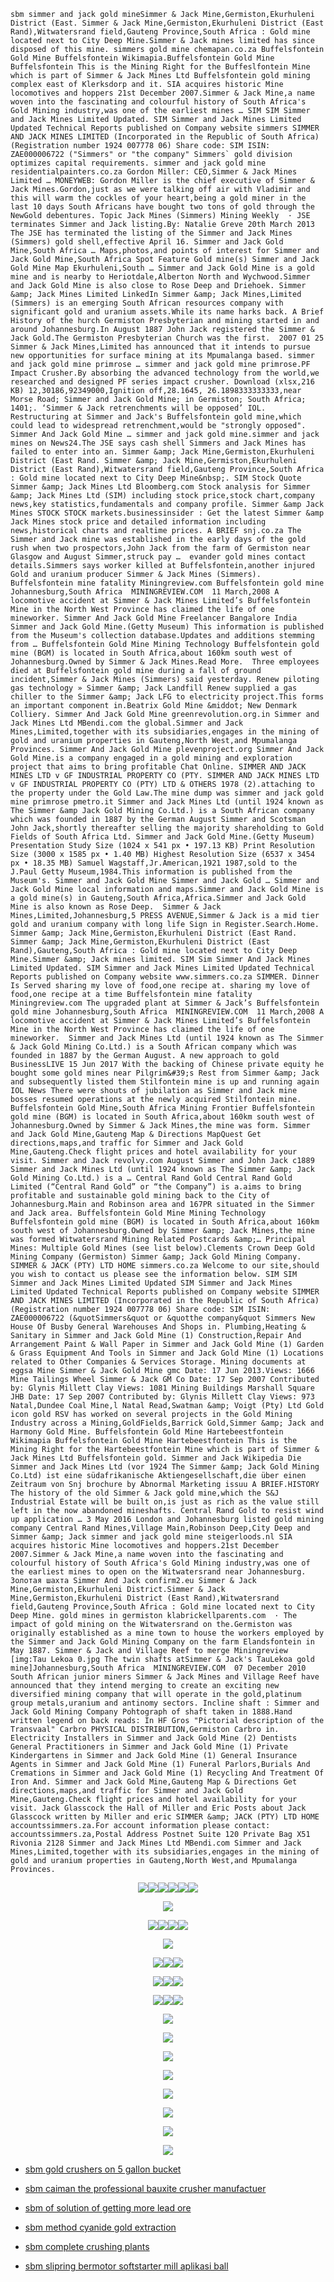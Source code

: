 
```
sbm simmer and jack gold mineSimmer & Jack Mine,Germiston,Ekurhuleni District (East. Simmer & Jack Mine,Germiston,Ekurhuleni District (East Rand),Witwatersrand field,Gauteng Province,South Africa : Gold mine located next to City Deep Mine.Simmer & Jack mines limited has since disposed of this mine. simmers gold mine chemapan.co.za Buffelsfontein Gold Mine Buffelsfontein Wikimapia.Buffelsfontein Gold Mine Buffelsfontein This is the Mining Right for the Buffeslfontein Mine which is part of Simmer & Jack Mines Ltd Buffelsfontein gold mining complex east of Klerksdorp and it. SIA acquires historic Mine locomotives and hoppers 21st December 2007.Simmer & Jack Mine,a name woven into the fascinating and colourful history of South Africa's Gold Mining industry,was one of the earliest mines … SIM SIM Simmer and Jack Mines Limited Updated. SIM Simmer and Jack Mines Limited Updated Technical Reports published on Company website simmers SIMMER AND JACK MINES LIMITED (Incorporated in the Republic of South Africa) (Registration number 1924 007778 06) Share code: SIM ISIN: ZAE000006722 ("Simmers" or "the company" Simmers` gold division optimizes capital requirements. simmer and jack gold mine residentialpainters.co.za Gordon Miller: CEO,Simmer & Jack Mines Limited … MONEYWEB: Gordon Miller is the chief executive of Simmer & Jack Mines.Gordon,just as we were talking off air with Vladimir and this will warm the cockles of your heart,being a gold miner in the last 10 days South Africans have bought two tons of gold through the NewGold debentures. Topic Jack Mines (Simmers) Mining Weekly  · JSE terminates Simmer and Jack listing.By: Natalie Greve 20th March 2013 The JSE has terminated the listing of the Simmer and Jack Mines (Simmers) gold shell,effective April 16. Simmer and Jack Gold Mine,South Africa … Maps,photos,and points of interest for Simmer and Jack Gold Mine,South Africa Spot Feature Gold mine(s) Simmer and Jack Gold Mine Map Ekurhuleni,South … Simmer and Jack Gold Mine is a gold mine and is nearby to Heriotdale,Alberton North and Wychwood.Simmer and Jack Gold Mine is also close to Rose Deep and Driehoek. Simmer &amp; Jack Mines Limited LinkedIn Simmer &amp; Jack Mines,Limited (Simmers) is an emerging South African resources company with significant gold and uranium assets.While its name harks back. A Brief History of the hurch Germiston Presbyterian and mining started in and around Johannesburg.In August 1887 John Jack registered the Simmer & Jack Gold.The Germiston Presbyterian Church was the first.  2007 01 25 Simmer & Jack Mines,Limited has announced that it intends to pursue new opportunities for surface mining at its Mpumalanga based. simmer and jack gold mine primrose … simmer and jack gold mine primrose.PF Impact Crusher.By absorbing the advanced technology from the world,we researched and designed PF series impact crusher. Download (xlsx,216 KB) 12,30186,92349000,Ignition off,28.1645, 26.1898333333333,near Morse Road; Simmer and Jack Gold Mine; in Germiston; South Africa; 1401;. ‘Simmer & Jack retrenchments will be opposed’ IOL. Restructuring at Simmer and Jack's Buffelsfontein gold mine,which could lead to widespread retrenchment,would be "strongly opposed". Simmer And Jack Gold Mine … simmer and jack gold mine.simmer and jack mines on News24.The JSE says cash shell Simmers and Jack Mines has failed to enter into an. Simmer &amp; Jack Mine,Germiston,Ekurhuleni District (East Rand. Simmer &amp; Jack Mine,Germiston,Ekurhuleni District (East Rand),Witwatersrand field,Gauteng Province,South Africa : Gold mine located next to City Deep Mine&nbsp;. SIM Stock Quote Simmer &amp; Jack Mines Ltd Bloomberg.com Stock analysis for Simmer &amp; Jack Mines Ltd (SIM) including stock price,stock chart,company news,key statistics,fundamentals and company profile. Simmer &amp Jack Mines STOCK STOCK markets.businessinsider : Get the latest Simmer &amp Jack Mines stock price and detailed information including news,historical charts and realtime prices. A BRIEF snj.co.za The Simmer and Jack mine was established in the early days of the gold rush when two prospectors,John Jack from the farm of Germiston near Glasgow and August Simmer,struck pay …  evander gold mines contact details.Simmers says worker killed at Buffelsfontein,another injured Gold and uranium producer Simmer & Jack Mines (Simmers). Buffelsfontein mine fatality Miningreview.com Buffelsfontein gold mine Johannesburg,South Africa  MININGREVIEW.COM  11 March,2008 A locomotive accident at Simmer & Jack Mines Limited’s Buffelsfontein Mine in the North West Province has claimed the life of one mineworker. Simmer And Jack Gold Mine Freelancer Bangalore India Simmer and Jack Gold Mine.(Getty Museum) This information is published from the Museum's collection database.Updates and additions stemming from … Buffelsfontein Gold Mine Mining Technology Buffelsfontein gold mine (BGM) is located in South Africa,about 160km south west of Johannesburg.Owned by Simmer & Jack Mines.Read More.  Three employees died at Buffelsfontein gold mine during a fall of ground incident,Simmer & Jack Mines (Simmers) said yesterday. Renew piloting gas technology » Simmer &amp; Jack Landfill Renew supplied a gas chiller to the Simmer &amp; Jack LFG to electricity project.This forms an important component in.Beatrix Gold Mine &middot; New Denmark Colliery. Simmer And Jack Gold Mine greenrevolution.org.in Simmer and Jack Mines Ltd MBendi.com the global.Simmer and Jack Mines,Limited,together with its subsidiaries,engages in the mining of gold and uranium properties in Gauteng,North West,and Mpumalanga Provinces. Simmer And Jack Gold Mine plevenproject.org Simmer And Jack Gold Mine.is a company engaged in a gold mining and exploration project that aims to bring profitable Chat Online. SIMMER AND JACK MINES LTD v GF INDUSTRIAL PROPERTY CO (PTY. SIMMER AND JACK MINES LTD v GF INDUSTRIAL PROPERTY CO (PTY) LTD & OTHERS 1978 (2).attaching to the property under the Gold Law.The mine dump was simmer and jack gold mine primrose pmetro.it Simmer and Jack Mines Ltd (until 1924 known as The Simmer &amp Jack Gold Mining Co.Ltd.) is a South African company which was founded in 1887 by the German August Simmer and Scotsman John Jack,shortly thereafter selling the majority shareholding to Gold Fields of South Africa Ltd. Simmer and Jack Gold Mine.(Getty Museum) Presentation Study Size (1024 x 541 px • 197.13 KB) Print Resolution Size (3000 x 1585 px • 1.40 MB) Highest Resolution Size (6537 x 3454 px • 18.35 MB) Samuel Wagstaff,Jr.American,1921 1987,sold to the J.Paul Getty Museum,1984.This information is published from the Museum's. Simmer and Jack Gold Mine Simmer and Jack Gold … Simmer and Jack Gold Mine local information and maps.Simmer and Jack Gold Mine is a gold mine(s) in Gauteng,South Africa,Africa.Simmer and Jack Gold Mine is also known as Rose Deep.  Simmer & Jack Mines,Limited,Johannesburg,5 PRESS AVENUE,Simmer & Jack is a mid tier gold and uranium company with long life Sign in Register.Search.Home. Simmer &amp; Jack Mine,Germiston,Ekurhuleni District (East Rand. Simmer &amp; Jack Mine,Germiston,Ekurhuleni District (East Rand),Gauteng,South Africa : Gold mine located next to City Deep Mine.Simmer &amp; Jack mines limited. SIM Sim Simmer And Jack Mines Limited Updated. SIM Simmer and Jack Mines Limited Updated Technical Reports published on Company website www.simmers.co.za SIMMER. Dinner Is Served sharing my love of food,one recipe at. sharing my love of food,one recipe at a time Buffelsfontein mine fatality Miningreview.com The upgraded plant at Simmer & Jack’s Buffelsfontein gold mine Johannesburg,South Africa  MININGREVIEW.COM  11 March,2008 A locomotive accident at Simmer & Jack Mines Limited’s Buffelsfontein Mine in the North West Province has claimed the life of one mineworker.  Simmer and Jack Mines Ltd (until 1924 known as The Simmer & Jack Gold Mining Co.Ltd.) is a South African company which was founded in 1887 by the German August. A new approach to gold BusinessLIVE 15 Jun 2017 With the backing of Chinese private equity he bought some gold mines near Pilgrim&#39;s Rest from Simmer &amp; Jack and subsequently listed them Stilfontein mine is up and running again IOL News There were shouts of jubilation as Simmer and Jack mine bosses resumed operations at the newly acquired Stilfontein mine. Buffelsfontein Gold Mine,South Africa Mining Frontier Buffelsfontein gold mine (BGM) is located in South Africa,about 160km south west of Johannesburg.Owned by Simmer & Jack Mines,the mine was form. Simmer and Jack Gold Mine,Gauteng Map & Directions MapQuest Get directions,maps,and traffic for Simmer and Jack Gold Mine,Gauteng.Check flight prices and hotel availability for your visit. Simmer and Jack revolvy.com August Simmer and John Jack c1889 Simmer and Jack Mines Ltd (until 1924 known as The Simmer &amp; Jack Gold Mining Co.Ltd.) is a … Central Rand Gold Central Rand Gold Limited (“Central Rand Gold” or “the Company”) is a.aims to bring profitable and sustainable gold mining back to the City of Johannesburg.Main and Robinson area and 167PR situated in the Simmer and Jack area. Buffelsfontein Gold Mine Mining Technology Buffelsfontein gold mine (BGM) is located in South Africa,about 160km south west of Johannesburg.Owned by Simmer &amp; Jack Mines,the mine was formed Witwatersrand Mining Related Postcards &amp;… Principal Mines: Multiple Gold Mines (see list below).Clements Crown Deep Gold Mining Company (Germiston) Simmer &amp; Jack Gold Mining Company. SIMMER & JACK (PTY) LTD HOME simmers.co.za Welcome to our site,should you wish to contact us please see the information below. SIM SIM Simmer and Jack Mines Limited Updated SIM Simmer and Jack Mines Limited Updated Technical Reports published on Company website SIMMER AND JACK MINES LIMITED (Incorporated in the Republic of South Africa) (Registration number 1924 007778 06) Share code: SIM ISIN: ZAE000006722 (&quotSimmers&quot or &quotthe company&quot Simmers New House Of Busby General Warehouses And Shops in. Plumbing,Heating & Sanitary in Simmer and Jack Gold Mine (1) Construction,Repair And Arrangement Paint & Wall Paper in Simmer and Jack Gold Mine (1) Garden & Grass Equipment And Tools in Simmer and Jack Gold Mine (1) Locations related to Other Companies & Services Storage. Mining documents at eggsa Mine Simmer & Jack Gold Mine gmc Date: 17 Jun 2013.Views: 1666 Mine Tailings Wheel Simmer & Jack GM Co Date: 17 Sep 2007 Contributed by: Glynis Millett Clay Views: 1081 Mining Buildings Marshall Square JHB Date: 17 Sep 2007 Contributed by: Glynis Millett Clay Views: 973 Natal,Dundee Coal Mine,l Natal Read,Swatman &amp; Voigt (Pty) Ltd Gold icon gold RSV has worked on several projects in the Gold Mining Industry across a Mining,GoldFields,Barrick Gold,Simmer &amp; Jack and Harmony Gold Mine. Buffelsfontein Gold Mine Hartebeestfontein Wikimapia Buffelsfontein Gold Mine Hartebeestfontein This is the Mining Right for the Hartebeestfontein Mine which is part of Simmer & Jack Mines Ltd Buffelsfontein gold. Simmer and Jack Wikipedia Die Simmer and Jack Mines Ltd (vor 1924 The Simmer &amp; Jack Gold Mining Co.Ltd) ist eine südafrikanische Aktiengesellschaft,die über einen Zeitraum von Snj brochure by Abnormal Marketing issuu A BRIEF.HISTORY The history of the old Simmer & Jack gold mine,which the S&J Industrial Estate will be built on,is just as rich as the value still left in the now abandoned mineshafts. Central Rand Gold to resist wind up application … 3 May 2016 London and Johannesburg listed gold mining company Central Rand Mines,Village Main,Robinson Deep,City Deep and Simmer &amp; Jack simmer and jack gold mine steigerloods.nl SIA acquires historic Mine locomotives and hoppers.21st December 2007.Simmer & Jack Mine,a name woven into the fascinating and colourful history of South Africa's Gold Mining industry,was one of the earliest mines to open on the Witwatersrand near Johannesburg. Золотая шахта Simmer And Jack confirm2.eu Simmer & Jack Mine,Germiston,Ekurhuleni District.Simmer & Jack Mine,Germiston,Ekurhuleni District (East Rand),Witwatersrand field,Gauteng Province,South Africa : Gold mine located next to City Deep Mine. gold mines in germiston klabrickellparents.com  · The impact of gold mining on the Witwatersrand on the.Germiston was originally established as a mine town to house the workers employed by the Simmer and Jack Gold Mining Company on the farm Elandsfontein in May 1887. Simmer & Jack and Village Reef to merge Miningreview [img:Tau Lekoa 0.jpg The twin shafts atSimmer & Jack's TauLekoa gold mine]Johannesburg,South Africa  MININGREVIEW.COM  07 December 2010 South African junior miners Simmer & Jack Mines and Village Reef have announced that they intend merging to create an exciting new diversified mining company that will operate in the gold,platinum group metals,uranium and antinomy sectors. Incline shaft : Simmer and Jack Gold Mining Company Pohtograph of shaft taken in 1888.Hand written legend on back reads: In HF Gros "Pictorial description of the Transvaal" Carbro PHYSICAL DISTRIBUTION,Germiston Carbro in. Electricity Installers in Simmer and Jack Gold Mine (2) Dentists General Practitioners in Simmer and Jack Gold Mine (1) Private Kindergartens in Simmer and Jack Gold Mine (1) General Insurance Agents in Simmer and Jack Gold Mine (1) Funeral Parlors,Burials And Cremations in Simmer and Jack Gold Mine (1) Recycling And Treatment Of Iron And. Simmer and Jack Gold Mine,Gauteng Map & Directions Get directions,maps,and traffic for Simmer and Jack Gold Mine,Gauteng.Check flight prices and hotel availability for your visit. Jack Glasscock the Hall of Miller and Eric Posts about Jack Glasscock written by Miller and eric SIMMER &amp; JACK (PTY) LTD HOME accountssimmers.za.For account information please contact: accountssimmers.za,Postal Address Postnet Suite 120 Private Bag X51 Rivonia 2128 Simmer and Jack Mines Ltd MBendi.com Simmer and Jack Mines,Limited,together with its subsidiaries,engages in the mining of gold and uranium properties in Gauteng,North West,and Mpumalanga Provinces. 
```

<div align="center">
  
<a rel="nofollow" href="https://m.shibang-china.com?f=github&k=sbm+simmer+and+jack+gold+mine"><img src="https://static.shibang-china.com/en/l.png"></a><img src="https://static.shibang-china.com/en/hw.png"><a rel="nofollow" href="https://m.shibang-china.com/product/?f=github&k=sbm+simmer+and+jack+gold+mine"><img src="https://static.shibang-china.com/en/p.png"></a><a rel="nofollow" href="https://m.shibang-china.com/cases/?f=github&k=sbm+simmer+and+jack+gold+mine"><img src="https://static.shibang-china.com/en/c.png"></a><a rel="nofollow" href="https://m.shibang-china.com/news/?f=github&k=sbm+simmer+and+jack+gold+mine"><img src="https://static.shibang-china.com/en/n.png"></a><a rel="nofollow" href="https://m.shibang-china.com?f=github&k=sbm+simmer+and+jack+gold+mine"><img src="https://static.shibang-china.com/en/m.png"></a>

<a rel="nofollow" href="https://m.shibang-china.com/product/?f=github&k=sbm+simmer+and+jack+gold+mine"><img src="https://static.shibang-china.com/en/b.jpg"></a>
  
<a rel="nofollow" href="https://m.shibang-china.com/solution-aggregate.html?f=github&k=sbm+simmer+and+jack+gold+mine"><img src="https://static.shibang-china.com/en/a.jpg"></a><a rel="nofollow" href="https://m.shibang-china.com/solution-mine.html?f=github&k=sbm+simmer+and+jack+gold+mine"><img src="https://static.shibang-china.com/en/m.jpg"></a><a rel="nofollow" href="https://m.shibang-china.com/solution-mill.html?f=github&k=sbm+simmer+and+jack+gold+mine"><img src="https://static.shibang-china.com/en/g.jpg"></a><a rel="nofollow" href="https://m.shibang-china.com/solution-epc.html?f=github&k=sbm+simmer+and+jack+gold+mine"><img src="https://static.shibang-china.com/en/e.jpg"></a>

<a rel="nofollow" href="https://m.shibang-china.com/product/?f=github&k=sbm+simmer+and+jack+gold+mine"><img src="https://static.shibang-china.com/en/a-p.png"></a>

<a rel="nofollow" href="https://m.shibang-china.com/product/crusher/c6x.html?f=github&k=sbm+simmer+and+jack+gold+mine"><img src="https://static.shibang-china.com/en/j.jpg"></a><a rel="nofollow" href="https://m.shibang-china.com/product/crusher/ci5x.html?f=github&k=sbm+simmer+and+jack+gold+mine"><img src="https://static.shibang-china.com/en/i.jpg"></a><a rel="nofollow" href="https://m.shibang-china.com/product/crusher/hst.html?f=github&k=sbm+simmer+and+jack+gold+mine"><img src="https://static.shibang-china.com/en/c.jpg"></a>

<a rel="nofollow" href="https://m.shibang-china.com/product/mill/mtw.html?f=github&k=sbm+simmer+and+jack+gold+mine"><img src="https://static.shibang-china.com/en/mtw.jpg"></a><a rel="nofollow" href="https://m.shibang-china.com/product/mill/scm.html?f=github&k=sbm+simmer+and+jack+gold+mine"><img src="https://static.shibang-china.com/en/scm.jpg"></a><a rel="nofollow" href="https://m.shibang-china.com/product/mill/lm.html?f=github&k=sbm+simmer+and+jack+gold+mine"><img src="https://static.shibang-china.com/en/lm.jpg"></a>

<a rel="nofollow" href="https://m.shibang-china.com/product/sand/vsi6x.html?f=github&k=sbm+simmer+and+jack+gold+mine"><img src="https://static.shibang-china.com/en/6x.jpg"></a><a rel="nofollow" href="https://m.shibang-china.com/product/sand/vu.html?f=github&k=sbm+simmer+and+jack+gold+mine"><img src="https://static.shibang-china.com/en/vu.jpg"></a><a rel="nofollow" href="https://m.shibang-china.com/product/mobile/klun.html?f=github&k=sbm+simmer+and+jack+gold+mine"><img src="https://static.shibang-china.com/en/k.jpg"></a>

<a rel="nofollow" href="https://m.shibang-china.com/cases/?f=github&k=sbm+simmer+and+jack+gold+mine"><img src="https://static.shibang-china.com/en/case.png"></a>

<a rel="nofollow" href="https://m.shibang-china.com/cases/aggregate/202.html?f=github&k=sbm+simmer+and+jack+gold+mine"><img src="https://static.shibang-china.com/en/c-1.jpg"></a>

<a rel="nofollow" href="https://m.shibang-china.com/cases/aggregate/203.html?f=github&k=sbm+simmer+and+jack+gold+mine"><img src="https://static.shibang-china.com/en/c-2.jpg"></a>

<a rel="nofollow" href="https://m.shibang-china.com/cases/mill/123.html?f=github&k=sbm+simmer+and+jack+gold+mine"><img src="https://static.shibang-china.com/en/c-3.jpg"></a>

<a rel="nofollow" href="https://m.shibang-china.com/contact_us.html?f=github&k=sbm+simmer+and+jack+gold+mine"><img src="https://static.shibang-china.com/en/contact.png"></a>

<a rel="nofollow" href="https://swt.shibang-china.com/?f=github&k=sbm+simmer+and+jack+gold+mine"><img src="https://static.shibang-china.com/en/chat.png"></a>

<a rel="nofollow" href="https://whatsapp.shibangsoft.com/WhatsApp.php?f=github&k=sbm+simmer+and+jack+gold+mine"><img src="https://static.shibang-china.com/en/whatsapp.png"></a>

<a rel="nofollow" href="https://m.shibang-china.com/?f=github&k=sbm+simmer+and+jack+gold+mine"><img src="https://static.shibang-china.com/en/website.png"></a>

</div>


* [sbm gold crushers on 5 gallon bucket](sbm%20gold%20crushers%20on%205%20gallon%20bucket.md)

* [sbm caiman the professional bauxite crusher manufactuer](sbm%20caiman%20the%20professional%20bauxite%20crusher%20manufactuer.md)

* [sbm of solution of getting more lead ore](sbm%20of%20solution%20of%20getting%20more%20lead%20ore.md)

* [sbm method cyanide gold extraction](sbm%20method%20cyanide%20gold%20extraction.md)

* [sbm complete crushing plants](sbm%20complete%20crushing%20plants.md)

* [sbm slipring bermotor softstarter mill aplikasi ball](sbm%20slipring%20bermotor%20softstarter%20mill%20aplikasi%20ball.md)